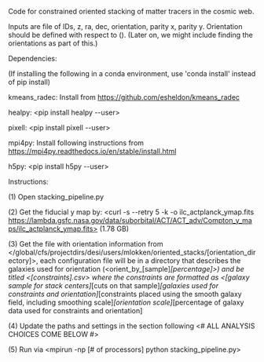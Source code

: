 Code for constrained oriented stacking of matter tracers in the cosmic web.

Inputs are file of IDs, z, ra, dec, orientation, parity x, parity y. Orientation should be defined with respect to ().
(Later on, we might include finding the orientations as part of this.)

Dependencies:

(If installing the following in a conda environment, use 'conda install' instead of pip install)

kmeans_radec: Install from https://github.com/esheldon/kmeans_radec

healpy: <pip install healpy --user>

pixell: <pip install pixell --user>

mpi4py: Install following instructions from https://mpi4py.readthedocs.io/en/stable/install.html

h5py: <pip install h5py --user>

Instructions:

(1) Open stacking_pipeline.py

(2) Get the fiducial y map by: <curl -s --retry 5 -k -o ilc_actplanck_ymap.fits https://lambda.gsfc.nasa.gov/data/suborbital/ACT/ACT_adv/Compton_y_maps/ilc_actplanck_ymap.fits> (1.78 GB)

(3) Get the file with orientation information from </global/cfs/projectdirs/desi/users/mlokken/oriented_stacks/[orientation_directory]>, each configuration file will be in a directory that describes the galaxies used for orientation (<orient_by_[sample]_[percentage]>) and be titled <[constraints].csv> where the constraints are formatted as <[galaxy sample for stack centers]_[cuts on that sample]_[galaxies used for constraints and orientation]_[constraints placed using the smooth galaxy field, including smoothing scale]_[orientation scale]_[percentage of galaxy data used for constraints and orientation]

(4) Update the paths and settings in the section following <# ALL ANALYSIS CHOICES COME BELOW #>

(5) Run via <mpirun -np [# of processors] python stacking_pipeline.py>
